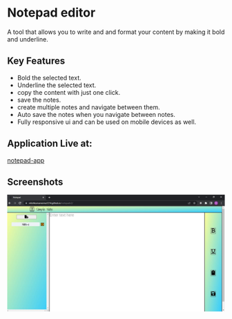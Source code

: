# Notepad editor

A tool that allows you to write and and format your content by making it bold and underline.

## Key Features

- Bold the selected text.
- Underline the selected text.
- copy the content with just one click.
- save the notes.
- create multiple notes and navigate between them.
- Auto save the notes when you navigate between notes.
- Fully responsive ui and can be used on mobile devices as well.


## Application Live at:
[notepad-app](https://nitishkumarverma1214.github.io/notepadv2/)


## Screenshots

![App Screenshot](notepad-app.JPG)
